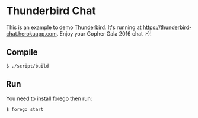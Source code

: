 # Thunderbird Chat

This is an example to demo [Thunderbird](https://github.com/gophergala2016/thunderbird). It's running at https://thunderbird-chat.herokuapp.com. Enjoy your Gopher Gala 2016 chat :-)!

## Compile

```
$ ./script/build
```

## Run

You need to install [forego](https://github.com/ddollar/forego) then
run:

```
$ forego start
```
